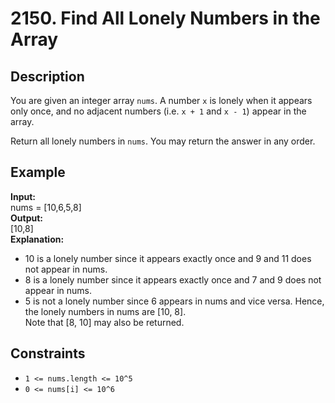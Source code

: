 # 2150. Find All Lonely Numbers in the Array

## Description

You are given an integer array `nums`. A number `x` is lonely when it appears only once, and no adjacent numbers (i.e. `x + 1` and `x - 1`) appear in the array.

Return all lonely numbers in `nums`. You may return the answer in any order.

## Example

**Input:**  
nums = [10,6,5,8]
<br>
**Output:**
<br>
[10,8]
<br>
**Explanation:**
<br>
- 10 is a lonely number since it appears exactly once and 9 and 11 does not appear in nums.
- 8 is a lonely number since it appears exactly once and 7 and 9 does not appear in nums.
- 5 is not a lonely number since 6 appears in nums and vice versa.
Hence, the lonely numbers in nums are [10, 8].  
Note that [8, 10] may also be returned.

## Constraints

- `1 <= nums.length <= 10^5`
- `0 <= nums[i] <= 10^6` 